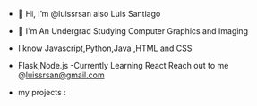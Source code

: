 - 👋 Hi, I’m @luissrsan also Luis Santiago
- 📓 I'm An Undergrad Studying Computer Graphics and Imaging
- I know Javascript,Python,Java ,HTML and CSS
- Flask,Node.js
-Currently Learning React 
Reach out to me @luissrsan@gmail.com


- my projects :
 



